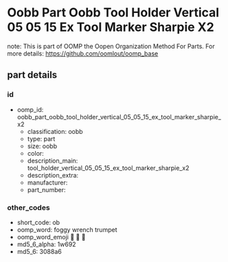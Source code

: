 # Oobb Part Oobb Tool Holder Vertical 05 05 15 Ex Tool Marker Sharpie X2  

note: This is part of OOMP the Oopen Organization Method For Parts. For more details: https://github.com/oomlout/oomp_base

##  part details





### id
* oomp_id: oobb_part_oobb_tool_holder_vertical_05_05_15_ex_tool_marker_sharpie_x2
  * classification: oobb
  * type: part
  * size: oobb
  * color: 
  * description_main: tool_holder_vertical_05_05_15_ex_tool_marker_sharpie_x2
  * description_extra: 
  * manufacturer: 
  * part_number: 

### other_codes
* short_code: ob
* oomp_word: foggy wrench trumpet
* oomp_word_emoji :foggy: :wrench: :trumpet:
* md5_6_alpha: 1w692
* md5_6: 3088a6